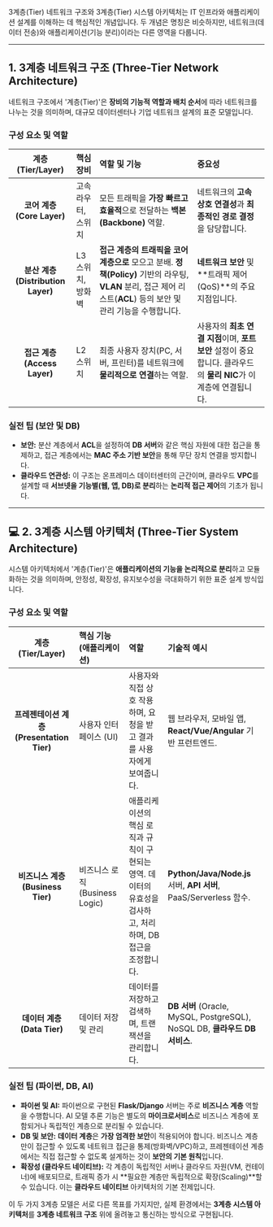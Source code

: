 3계층(Tier) 네트워크 구조와 3계층(Tier) 시스템 아키텍처는 IT 인프라와 애플리케이션 설계를 이해하는 데 핵심적인 개념입니다. 두 개념은 명칭은 비슷하지만, 네트워크(데이터 전송)와 애플리케이션(기능 분리)이라는 다른 영역을 다룹니다. 

---

##  1. 3계층 네트워크 구조 (Three-Tier Network Architecture)

네트워크 구조에서 '계층(Tier)'은 **장비의 기능적 역할과 배치 순서**에 따라 네트워크를 나누는 것을 의미하며, 대규모 데이터센터나 기업 네트워크 설계의 표준 모델입니다.

### 구성 요소 및 역할

| 계층 (Tier/Layer) | 핵심 장비 | 역할 및 기능 | 중요성 |
| :---: | :--- | :--- | :--- |
| **코어 계층 (Core Layer)** | 고속 라우터, 스위치 | 모든 트래픽을 **가장 빠르고 효율적**으로 전달하는 **백본(Backbone)** 역할. | 네트워크의 **고속 상호 연결성**과 **최종적인 경로 결정**을 담당합니다. |
| **분산 계층 (Distribution Layer)** | L3 스위치, 방화벽 | **접근 계층의 트래픽을 코어 계층으로** 모으고 분배. **정책(Policy)** 기반의 라우팅, **VLAN** 분리, 접근 제어 리스트(**ACL**) 등의 보안 및 관리 기능을 수행합니다. | **네트워크 보안** 및 **트래픽 제어(QoS)**의 주요 지점입니다. |
| **접근 계층 (Access Layer)** | L2 스위치 | 최종 사용자 장치(PC, 서버, 프린터)를 네트워크에 **물리적으로 연결**하는 역할. | 사용자의 **최초 연결 지점**이며, **포트 보안** 설정이 중요합니다. 클라우드의 **물리 NIC**가 이 계층에 연결됩니다. |

### 실전 팁 (보안 및 DB)

* **보안:** 분산 계층에서 **ACL**을 설정하여 **DB 서버**와 같은 핵심 자원에 대한 접근을 통제하고, 접근 계층에서는 **MAC 주소 기반 보안**을 통해 무단 장치 연결을 방지합니다.
* **클라우드 연관성:** 이 구조는 온프레미스 데이터센터의 근간이며, 클라우드 **VPC**를 설계할 때 **서브넷을 기능별(웹, 앱, DB)로 분리**하는 **논리적 접근 제어**의 기초가 됩니다.

---

## 💻 2. 3계층 시스템 아키텍처 (Three-Tier System Architecture)

시스템 아키텍처에서 '계층(Tier)'은 **애플리케이션의 기능을 논리적으로 분리**하고 모듈화하는 것을 의미하며, 안정성, 확장성, 유지보수성을 극대화하기 위한 표준 설계 방식입니다.

### 구성 요소 및 역할

| 계층 (Tier/Layer) | 핵심 기능 (애플리케이션) | 역할 | 기술적 예시 |
| :---: | :--- | :--- | :--- |
| **프레젠테이션 계층 (Presentation Tier)** | 사용자 인터페이스 (UI) | 사용자와 직접 상호 작용하며, 요청을 받고 결과를 사용자에게 보여줍니다. | 웹 브라우저, 모바일 앱, **React/Vue/Angular** 기반 프런트엔드. |
| **비즈니스 계층 (Business Tier)** | 비즈니스 로직 (Business Logic) | 애플리케이션의 핵심 로직과 규칙이 구현되는 영역. 데이터의 유효성을 검사하고, 처리하며, DB 접근을 조정합니다. | **Python/Java/Node.js** 서버, **API 서버**, PaaS/Serverless 함수. |
| **데이터 계층 (Data Tier)** | 데이터 저장 및 관리 | 데이터를 저장하고 검색하며, 트랜잭션을 관리합니다. | **DB 서버** (Oracle, MySQL, PostgreSQL), NoSQL DB, **클라우드 DB 서비스**. |

### 실전 팁 (파이썬, DB, AI)

* **파이썬 및 AI:** 파이썬으로 구현된 **Flask/Django** 서버는 주로 **비즈니스 계층** 역할을 수행합니다. AI 모델 추론 기능은 별도의 **마이크로서비스**로 비즈니스 계층에 포함되거나 독립적인 계층으로 분리될 수 있습니다.
* **DB 및 보안:** **데이터 계층**은 **가장 엄격한 보안**이 적용되어야 합니다. 비즈니스 계층만이 접근할 수 있도록 네트워크 접근을 통제(방화벽/VPC)하고, 프레젠테이션 계층에서는 직접 접근할 수 없도록 설계하는 것이 **보안의 기본 원칙**입니다.
* **확장성 (클라우드 네이티브):** 각 계층이 독립적인 서버나 클라우드 자원(VM, 컨테이너)에 배포되므로, 트래픽 증가 시 **필요한 계층만 독립적으로 확장(Scaling)**할 수 있습니다. 이는 **클라우드 네이티브** 아키텍처의 기본 전제입니다.

이 두 가지 3계층 모델은 서로 다른 목표를 가지지만, 실제 환경에서는 **3계층 시스템 아키텍처**를 **3계층 네트워크 구조** 위에 올려놓고 통신하는 방식으로 구현됩니다.
